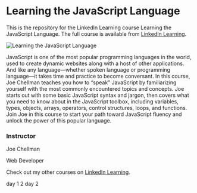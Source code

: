 # Learning the JavaScript Language
This is the repository for the LinkedIn Learning course Learning the JavaScript Language. The full course is available from [LinkedIn Learning][lil-course-url].

![Learning the JavaScript Language][lil-thumbnail-url] 

JavaScript is one of the most popular programming languages in the world, used to create dynamic websites along with a host of other applications. And like any language—whether spoken language or programming language—it takes time and practice to become conversant. In this course, Joe Chellman teaches you how to “speak” JavaScript by familiarizing yourself with the most commonly encountered topics and concepts. Joe starts out with some basic JavaScript syntax and jargon, then covers what you need to know about in the JavaScript toolbox, including variables, types, objects, arrays, operators, control structures, loops, and functions. Join Joe in this course to start your path toward JavaScript fluency and unlock the power of this popular language.


### Instructor

Joe Chellman 
                            
Web Developer

                            

Check out my other courses on [LinkedIn Learning](https://www.linkedin.com/learning/instructors/joe-chellman).

[lil-course-url]: https://www.linkedin.com/learning/learning-the-javascript-language-22309208?dApp=59033956&leis=LAA
[lil-thumbnail-url]: https://media.licdn.com/dms/image/D560DAQEpa5LhtPUlUg/learning-public-crop_675_1200/0/1683586021773?e=2147483647&v=beta&t=vRDAZPrFPLsfXDXkELzJbOrrJL7wKNCAAkAro6e2Fpw



day 1 
2
day 2
